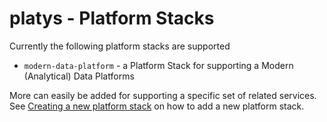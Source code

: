 # platys - Platform Stacks

Currently the following platform stacks are supported

 * `modern-data-platform` - a Platform Stack for supporting a Modern (Analytical) Data Platforms


More can easily be added for supporting a specific set of related services. See [Creating a new platform stack](creating-a-new-platform-stack.md) on how to add a new platform stack. 
